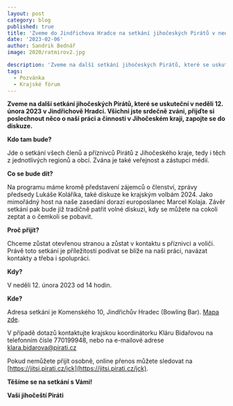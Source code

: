 ```yaml
---
layout: post
category: blog
published: true
title: 'Zveme do Jindřichova Hradce na setkání jihočeských Pirátů v neděli 12. února 2023'
date: '2023-02-06'
author: Sandrik Bednář
image: 2020/ratmirov2.jpg

description: 'Zveme na další setkání jihočeských Pirátů, které se uskuteční v neděli 12. února 2023 v Jindřichově Hradci. Všichni jste srdečně zváni, přijďte si poslechnout něco o naší práci a činnosti v Jihočeském kraji, zapojte se do diskuze.'
tags:
  - Pozvánka
  - Krajské fórum
---
```

**Zveme na další setkání jihočeských Pirátů, které se uskuteční v neděli 12. února 2023 v Jindřichově Hradci. Všichni jste srdečně zváni, přijďte si poslechnout něco o naší práci a činnosti v Jihočeském kraji, zapojte se do diskuze.**

**Kdo tam bude?**

Jde o setkání všech členů a příznivců Pirátů z Jihočeského kraje, tedy i těch z jednotlivých regionů a obcí. Zvána je také veřejnost a zástupci médií.

**Co se bude dít?**

Na programu máme kromě představení zájemců o členství, zprávy předsedy Lukáše Koláříka, také diskuze ke krajským volbám 2024. Jako mimořádný host na naše zasedání dorazí europoslanec Marcel Kolaja. Závěr setkání pak bude již tradičně patřit volné diskuzi, kdy se můžete na cokoli zeptat a o čemkoli se pobavit.

**Proč přijít?**

Chceme zůstat otevřenou stranou a zůstat v kontaktu s příznivci a voliči. Právě toto setkání je příležitostí podívat se blíže na naši práci, navázat kontakty a třeba i spolupráci.

**Kdy?**

V neděli 12. února 2023 od 14 hodin.

**Kde?**

Adresa setkání je Komenského 10, Jindřichův Hradec (Bowling Bar). [Mapa zde](https://mapy.cz/zakladni?q=Komensk%C3%A9ho%2010&source=addr&id=11635717&ds=1&x=15.0016401&y=49.1436695&z=19). 

V případě dotazů kontaktujte krajskou koordinátorku Kláru Bidařovou na telefonním čísle 770199948, nebo na e-mailové adrese klara.bidarova@pirati.cz

Pokud nemůžete přijít osobně, online přenos můžete sledovat na [https://jitsi.pirati.cz/jck](https://jitsi.pirati.cz/jck).

**Těšíme se na setkání s Vámi!**

**Vaši jihočeští Piráti**
